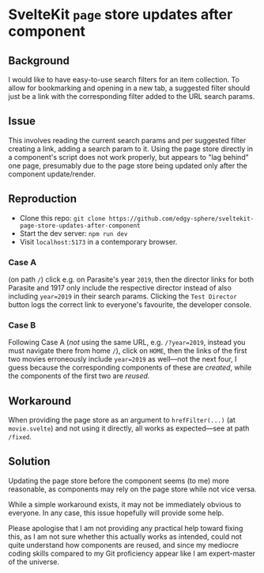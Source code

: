 # SvelteKit `page` store updates after component

## Background

I would like to have easy-to-use search filters for an item collection. To allow for bookmarking and opening in a new tab, a suggested filter should just be a link with the corresponding filter added to the URL search params.

## Issue

This involves reading the current search params and per suggested filter creating a link, adding a search param to it. Using the page store directly in a component's script does not work properly, but appears to "lag behind" one page, presumably due to the page store being updated only after the component update/render.

## Reproduction

- Clone this repo: `git clone https://github.com/edgy-sphere/sveltekit-page-store-updates-after-component`
- Start the dev server: `npm run dev`
- Visit `localhost:5173` in a contemporary browser.

### Case A

(on path `/`) click e.g. on Parasite's year `2019`, then the director links for both Parasite and 1917 only include the respective director instead of also including `year=2019` in their search params. Clicking the `Test Director` button logs the correct link to everyone's favourite, the developer console.

### Case B

Following Case A (_not_ using the same URL, e.g. `/?year=2019`, instead you must navigate there from home `/`), click on `HOME`, then the links of the first two movies erroneously include `year=2019` as well&mdash;not the next four, I guess because the corresponding components of these are _created_, while the components of the first two are _reused_.

## Workaround

When providing the page store as an argument to `hrefFilter(...)` (at `movie.svelte`) and not using it directly, all works as expected&mdash;see at path `/fixed`.

## Solution

Updating the page store before the component seems (to me) more reasonable, as components may rely on the page store while not vice versa.

While a simple workaround exists, it may not be immediately obvious to everyone. In any case, this issue hopefully will provide some help.

Please apologise that I am not providing any practical help toward fixing this, as I am not sure whether this actually works as intended, could not quite understand how components are reused, and since my mediocre coding skills compared to my Git proficiency appear like I am expert-master of the universe.
